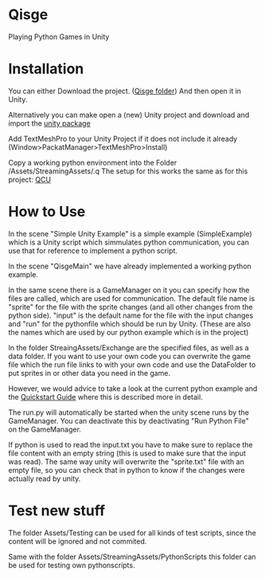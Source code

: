 # Qisge
Playing Python Games in Unity

# Installation

You can either Download the project. ([Qisge folder](https://github.com/TigrisCallidus/Qisge/archive/refs/heads/main.zip)) 
And then open it in Unity.

Alternatively you can make open a (new) Unity project and download and import the [unity package](https://github.com/TigrisCallidus/Qisge/blob/main/MainUnityPackage.unitypackage) 

Add TextMeshPro to your Unity Project if it does not include it already (Window>PackatManager>TextMeshPro>Install)

Copy a working python environment into the Folder /Assets/StreamingAssets/.q 
The setup for this works the same as for this project: [QCU](https://github.com/TigrisCallidus/QCU)

# How to Use

In the scene "Simple Unity Example" is a simple example (SimpleExample) which is a Unity script which simmulates python communication, you can use that for reference to implement a python script.

In the scene "QisgeMain" we have already implemented a working python example.

In the same scene there is a GameManager on it you can specify how the files are called, which are used for communication. 
The default file name is "sprite" for the file with the sprite changes (and all other changes from the python side). "input" is the default name for the file with the input changes and "run" for the pythonfile which should be run by Unity. (These are also the names which are used by our python example which is in the project)

In the folder StreaingAssets/Exchange are the specified files, as well as a data folder. 
If you want to use your own code you can overwrite the game file which the run file links to with your own code and use the DataFolder to put sprites in or other data you need in the game.

However, we would advice to take a look at the current python example and the [Quickstart Guide](https://github.com/TigrisCallidus/Qisge/blob/main/QuickStartGuide.md) where this is described more in detail.

The run.py will automatically be started when the unity scene runs by the GameManager. You can deactivate this by deactivating "Run Python File" on the GameManager.

If python is used to read the input.txt you have to make sure to replace the file content with an empty string (this is used to make sure that the input was read).
The same way unity will overwrite the "sprite.txt" file with an empty file, so you can check that in python to know if the changes were actually read by unity.

# Test new stuff

The folder Assets/Testing can be used for all kinds of test scripts, since the content will be ignored and not commited.

Same with the folder Assets/StreamingAssets/PythonScripts this folder can be used for testing own pythonscripts.

